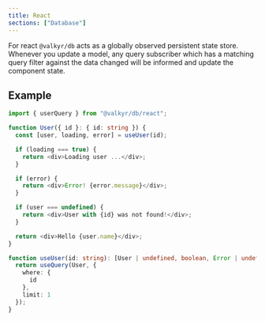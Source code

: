 ```yaml
---
title: React
sections: ["Database"]
---
```


For react `@valkyr/db` acts as a globally observed persistent state store. Whenever you update a model, any query subscriber which has a matching query filter against the data changed will be informed and update the component state.

## Example

```ts
import { userQuery } from "@valkyr/db/react";

function User({ id }: { id: string }) {
  const [user, loading, error] = useUser(id);

  if (loading === true) {
    return <div>Loading user ...</div>;
  }

  if (error) {
    return <div>Error! {error.message}</div>;
  }

  if (user === undefined) {
    return <div>User with {id} was not found!</div>;
  }

  return <div>Hello {user.name}</div>;
}

function useUser(id: string): [User | undefined, boolean, Error | undefined] {
  return useQuery(User, {
    where: {
      id
    },
    limit: 1
  });
}
```
